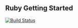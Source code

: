 ## Ruby Getting Started

[![Build Status](https://travis-ci.org/tsmsogn/ruby_getting_started.svg?branch=master)](https://travis-ci.org/tsmsogn/ruby_getting_started)
